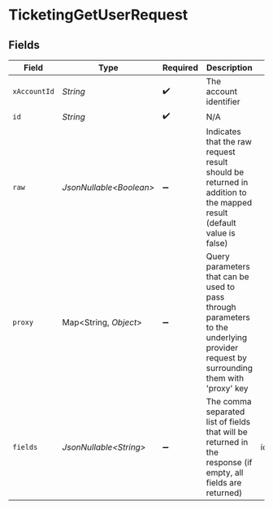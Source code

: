 # TicketingGetUserRequest


## Fields

| Field                                                                                                                                    | Type                                                                                                                                     | Required                                                                                                                                 | Description                                                                                                                              | Example                                                                                                                                  |
| ---------------------------------------------------------------------------------------------------------------------------------------- | ---------------------------------------------------------------------------------------------------------------------------------------- | ---------------------------------------------------------------------------------------------------------------------------------------- | ---------------------------------------------------------------------------------------------------------------------------------------- | ---------------------------------------------------------------------------------------------------------------------------------------- |
| `xAccountId`                                                                                                                             | *String*                                                                                                                                 | :heavy_check_mark:                                                                                                                       | The account identifier                                                                                                                   |                                                                                                                                          |
| `id`                                                                                                                                     | *String*                                                                                                                                 | :heavy_check_mark:                                                                                                                       | N/A                                                                                                                                      |                                                                                                                                          |
| `raw`                                                                                                                                    | *JsonNullable\<Boolean>*                                                                                                                 | :heavy_minus_sign:                                                                                                                       | Indicates that the raw request result should be returned in addition to the mapped result (default value is false)                       |                                                                                                                                          |
| `proxy`                                                                                                                                  | Map\<String, *Object*>                                                                                                                   | :heavy_minus_sign:                                                                                                                       | Query parameters that can be used to pass through parameters to the underlying provider request by surrounding them with 'proxy' key     |                                                                                                                                          |
| `fields`                                                                                                                                 | *JsonNullable\<String>*                                                                                                                  | :heavy_minus_sign:                                                                                                                       | The comma separated list of fields that will be returned in the response (if empty, all fields are returned)                             | id,remote_id,type,name,primary_email,primary_phone,username,active,first_name,last_name,customer_account_reference,created_at,updated_at |